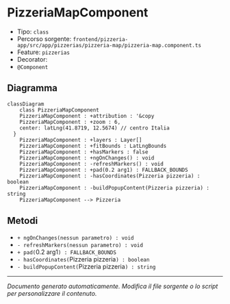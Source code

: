 # PizzeriaMapComponent

- Tipo: `class`
- Percorso sorgente: `frontend/pizzeria-app/src/app/pizzerias/pizzeria-map/pizzeria-map.component.ts`
- Feature: `pizzerias`
- Decorator: 
- `@Component`

## Diagramma
```mermaid
classDiagram
    class PizzeriaMapComponent
    PizzeriaMapComponent : +attribution : '&copy
    PizzeriaMapComponent : +zoom : 6,
    center: latLng(41.8719, 12.5674) // centro Italia
  }
    PizzeriaMapComponent : +layers : Layer[]
    PizzeriaMapComponent : +fitBounds : LatLngBounds
    PizzeriaMapComponent : +hasMarkers : false
    PizzeriaMapComponent : +ngOnChanges() : void
    PizzeriaMapComponent : -refreshMarkers() : void
    PizzeriaMapComponent : +pad(0.2 arg1) : FALLBACK_BOUNDS
    PizzeriaMapComponent : -hasCoordinates(Pizzeria pizzeria) : boolean
    PizzeriaMapComponent : -buildPopupContent(Pizzeria pizzeria) : string
    PizzeriaMapComponent --> Pizzeria
```


## Metodi
- `+ ngOnChanges(nessun parametro) : void`
- `- refreshMarkers(nessun parametro) : void`
- `+ pad(`0.2 arg1`) : FALLBACK_BOUNDS`
- `- hasCoordinates(`Pizzeria pizzeria`) : boolean`
- `- buildPopupContent(`Pizzeria pizzeria`) : string`

---
_Documento generato automaticamente. Modifica il file sorgente o lo script per personalizzare il contenuto._

